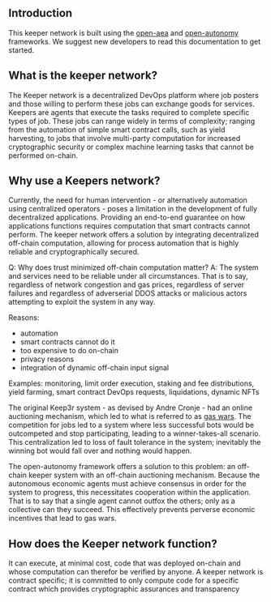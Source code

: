 

## Introduction

This keeper network is built using the [open-aea](https://valory-xyz.github.io/open-aea/) 
and [open-autonomy](https://docs.autonolas.network) frameworks.
We suggest new developers to read this documentation to get started.


## What is the keeper network?

The Keeper network is a decentralized DevOps platform where job posters and those willing to perform these jobs can 
exchange goods for services. 
Keepers are agents that execute the tasks required to complete specific types of job.
These jobs can range widely in terms of complexity; ranging from the automation of simple smart contract calls, such
as yield harvesting, to jobs that involve multi-party computation for increased cryptographic security or complex
machine learning tasks that cannot be performed on-chain.  


## Why use a Keepers network?

Currently, the need for human intervention - or alternatively automation using centralized operators - poses a 
limitation in the development of fully decentralized applications. 
Providing an end-to-end guarantee on how applications functions requires computation that smart contracts 
cannot perform. 
The keeper network offers a solution by integrating decentralized off-chain computation, allowing for 
process automation that is highly reliable and cryptographically secured.

Q: Why does trust minimized off-chain computation matter?
A: The system and services need to be reliable under all circumstances. That is to say, regardless of network 
congestion and gas prices, regardless of server failures and regardless of adverserial DDOS attacks or 
malicious actors attempting to exploit the system in any way.

Reasons: 
- automation
- smart contracts cannot do it
- too expensive to do on-chain
- privacy reasons
- integration of dynamic off-chain input signal

Examples:
monitoring, limit order execution, staking and fee distributions, yield farming, smart contract DevOps requests, 
liquidations, dynamic NFTs




The original Keep3r system - as devised by Andre Cronje - had an online auctioning mechanism, which led to 
what is referred to as [gas wars](https://coinmarketcap.com/alexandria/article/3-minute-tips-what-are-gas-wars).
The competition for jobs led to a system where less successful bots would be outcompeted and stop participating,
leading to a winner-takes-all scenario.
This centralization led to loss of fault tolerance in the system; inevitably the winning bot would fall over and 
nothing would happen.

The open-autonomy framework offers a solution to this problem: 
an off-chain keeper system with an off-chain auctioning mechanism.
Because the autonomous economic agents must achieve consensus in order for the system to progress, 
this necessitates cooperation within the application. 
That is to say that a single agent cannot outfox the others; only as a collective can they succeed.
This effectively prevents perverse economic incentives that lead to gas wars.



## How does the Keeper network function?

It can execute, at minimal cost, code that was deployed on-chain and whose computation can therefor be verified by 
anyone. 
A keeper network is contract specific; it is committed to only compute code for a specific contract which provides
cryptographic assurances and transparency


